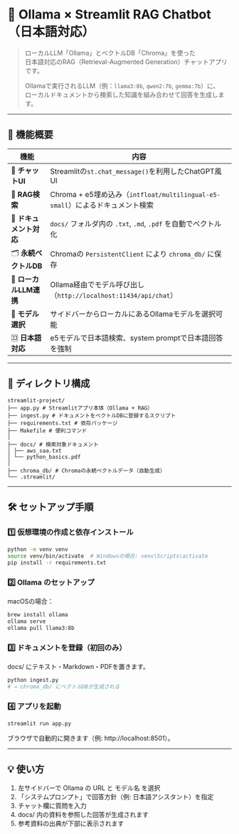 # 🦙 Ollama × Streamlit RAG Chatbot（日本語対応）

> ローカルLLM「Ollama」とベクトルDB「Chroma」を使った  
> 日本語対応のRAG（Retrieval-Augmented Generation）チャットアプリです。  
>
> Ollamaで実行されるLLM（例：`llama3:8b`, `qwen2:7b`, `gemma:7b`）に、  
> ローカルドキュメントから検索した知識を組み合わせて回答を生成します。

---
## 🚀 機能概要

| 機能 | 内容 |
|------|------|
| 💬 **チャットUI** | Streamlitの`st.chat_message()`を利用したChatGPT風UI |
| 🧠 **RAG検索** | Chroma + e5埋め込み（`intfloat/multilingual-e5-small`）によるドキュメント検索 |
| 📄 **ドキュメント対応** | `docs/` フォルダ内の `.txt`, `.md`, `.pdf` を自動でベクトル化 |
| 🗂️ **永続ベクトルDB** | Chromaの `PersistentClient` により `chroma_db/` に保存 |
| 🦙 **ローカルLLM連携** | Ollama経由でモデル呼び出し（`http://localhost:11434/api/chat`） |
| 🧩 **モデル選択** | サイドバーからローカルにあるOllamaモデルを選択可能 |
| 🈁 **日本語対応** | e5モデルで日本語検索、system promptで日本語回答を強制 |

---
## 🧩 ディレクトリ構成
```
streamlit-project/
├── app.py # Streamlitアプリ本体（Ollama + RAG）
├── ingest.py # ドキュメントをベクトルDBに登録するスクリプト
├── requirements.txt # 依存パッケージ
├── Makefile # 便利コマンド
│
├── docs/ # 検索対象ドキュメント
│ ├── aws_saa.txt
│ └── python_basics.pdf
│
├── chroma_db/ # Chromaの永続ベクトルデータ（自動生成）
└── .streamlit/
```

---
## 🛠️ セットアップ手順

### 1️⃣ 仮想環境の作成と依存インストール

```bash
python -m venv venv
source venv/bin/activate  # Windowsの場合: venv\Scripts\activate
pip install -r requirements.txt
```

### 2️⃣ Ollama のセットアップ

macOSの場合：
```bash
brew install ollama
ollama serve
ollama pull llama3:8b
```

### 3️⃣ ドキュメントを登録（初回のみ）

docs/ にテキスト・Markdown・PDFを置きます。
```bash
python ingest.py
# → chroma_db/ にベクトルDBが生成される
```

### 4️⃣ アプリを起動
```bash
streamlit run app.py
```
ブラウザで自動的に開きます（例: http://localhost:8501）。

---
## 💡 使い方
1. 左サイドバーで Ollama の URL と モデル名 を選択
2. 「システムプロンプト」で回答方針（例: 日本語アシスタント）を指定
3. チャット欄に質問を入力
4. docs/ 内の資料を参照した回答が生成されます
5. 参考資料の出典が下部に表示されます

